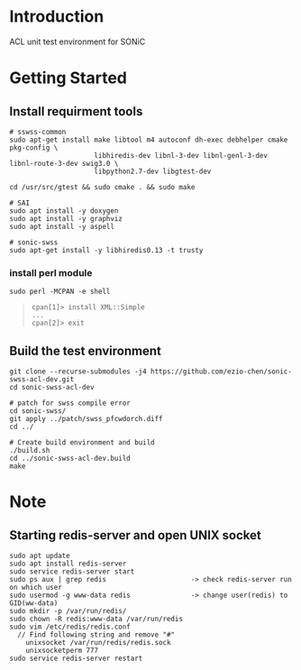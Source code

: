 # Introduction
ACL unit test environment for SONiC

# Getting Started
## Install requirment tools
```
# sswss-common
sudo apt-get install make libtool m4 autoconf dh-exec debhelper cmake pkg-config \
                     libhiredis-dev libnl-3-dev libnl-genl-3-dev libnl-route-3-dev swig3.0 \
                     libpython2.7-dev libgtest-dev

cd /usr/src/gtest && sudo cmake . && sudo make

# SAI
sudo apt install -y doxygen
sudo apt install -y graphviz
sudo apt install -y aspell

# sonic-swss
sudo apt-get install -y libhiredis0.13 -t trusty
```

### install perl  module
```sudo perl -MCPAN -e shell```  
>```cpan[1]> install XML::Simple ```  
>``` ... ```  
>```cpan[2]> exit```  

## Build the test environment
```
git clone --recurse-submodules -j4 https://github.com/ezio-chen/sonic-swss-acl-dev.git
cd sonic-swss-acl-dev

# patch for swss compile error
cd sonic-swss/
git apply ../patch/swss_pfcwdorch.diff
cd ../

# Create build environment and build
./build.sh
cd ../sonic-swss-acl-dev.build
make
```

# Note
## Starting redis-server and open UNIX socket
```
sudo apt update
sudo apt install redis-server
sudo service redis-server start
sudo ps aux | grep redis                     -> check redis-server run on which user
sudo usermod -g www-data redis               -> change user(redis) to GID(ww-data)
sudo mkdir -p /var/run/redis/
sudo chown -R redis:www-data /var/run/redis
sudo vim /etc/redis/redis.conf
  // Find following string and remove "#"
    unixsocket /var/run/redis/redis.sock
    unixsocketperm 777
sudo service redis-server restart
```
